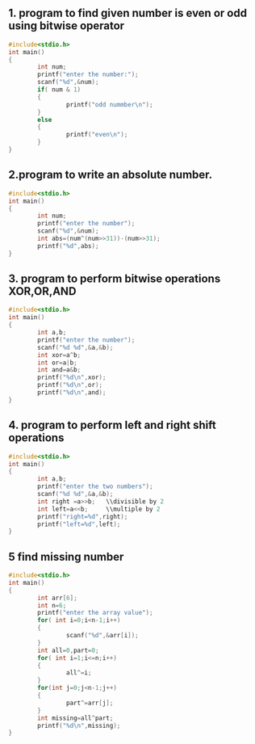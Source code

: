## 1. program to find given number is even or odd using bitwise operator
```c
#include<stdio.h>
int main()
{
        int num;
        printf("enter the number:");
        scanf("%d",&num);
        if( num & 1)
        {
                printf("odd nummber\n");
        }
        else
        {
                printf("even\n");
        }
}
```
## 2.program to write an absolute number.
```c
#include<stdio.h>
int main()
{
        int num;
        printf("enter the number");
        scanf("%d",&num);
        int abs=(num^(num>>31))-(num>>31);
        printf("%d",abs);
}

```
## 3. program to perform bitwise operations XOR,OR,AND
```c
#include<stdio.h>
int main()
{
        int a,b;
        printf("enter the number");
        scanf("%d %d",&a,&b);
        int xor=a^b;
        int or=a|b;
        int and=a&b;
        printf("%d\n",xor);
        printf("%d\n",or);
        printf("%d\n",and);
}
```
## 4. program to perform left and right shift operations
```c
#include<stdio.h>
int main()
{
        int a,b;
        printf("enter the two numbers");
        scanf("%d %d",&a,&b);
        int right =a>>b;   \\divisible by 2
        int left=a<<b;     \\multiple by 2
        printf("right=%d",right);
        printf("left=%d",left);
}
```
## 5 find missing number
```c
#include<stdio.h>
int main()
{
        int arr[6];
        int n=6;
        printf("enter the array value");
        for( int i=0;i<n-1;i++)
        {
                scanf("%d",&arr[i]);
        }
        int all=0,part=0;
        for( int i=1;i<=n;i++)
        {
                all^=i;
        }
        for(int j=0;j<n-1;j++)
        {
                part^=arr[j];
        }
        int missing=all^part;
        printf("%d\n",missing);
}
```
